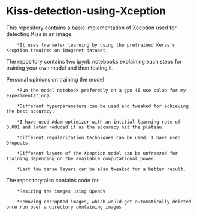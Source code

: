 # Kiss-detection-using-Xception
This repository contains a basic implementation of Xception used for detecting Kiss in an image.

        *It uses transefer learning by using the pretrained Keras's Xception treained on imagenet dataset.
The repository contains two ipynb notebooks explaining each steps for training your own model and then testing it.

Personal opinions on training the model

        *Run the model notebook preferebly on a gpu (I use colab for my experimentation).
        
        *Different hyperparameters can be used and tweaked for achieving the best accuracy.
        
        *I have used Adam optimizer with an intitial learning rate of 0.001 and later reduced it as the accuracy hit the plateau.
        
        *Different regularization techniques can be used, I have used Dropouts.
        
        *Different layers of the Xception model can be unfreezed for training depending on the available computational power.
        
        *Last few dense layers can be also tweaked for a better result.
 
The repository also contains code for 

        *Resizing the images using OpenCV 
        
        *Removing corrupted images, which would get automatically deleted once run over a directory containing images

